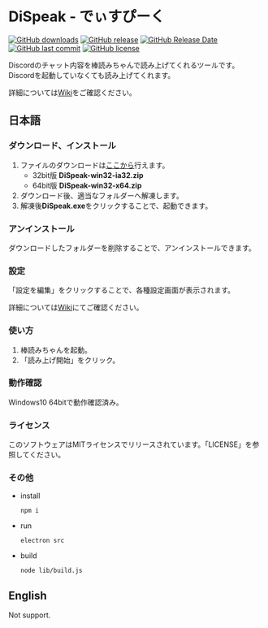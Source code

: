DiSpeak - でぃすぴーく
=====
[![GitHub downloads](https://img.shields.io/github/downloads/micelle/dc_DiSpeak/total.svg)](https://github.com/micelle/dc_DiSpeak/releases)
[![GitHub release](https://img.shields.io/github/release/micelle/dc_DiSpeak.svg)](https://github.com/micelle/dc_DiSpeak/releases/latest)
[![GitHub Release Date](https://img.shields.io/github/release-date/micelle/dc_DiSpeak.svg)](https://github.com/micelle/dc_DiSpeak/releases/latest)
[![GitHub last commit](https://img.shields.io/github/last-commit/micelle/dc_DiSpeak.svg)](https://github.com/micelle/dc_DiSpeak/commits/)
[![GitHub license](https://img.shields.io/github/license/micelle/dc_DiSpeak.svg)](https://github.com/micelle/dc_DiSpeak/blob/master/LICENSE)

Discordのチャット内容を棒読みちゃんで読み上げてくれるツールです。
Discordを起動していなくても読み上げてくれます。

詳細については[Wiki](https://github.com/micelle/dc_DiSpeak/wiki)をご確認ください。

## 日本語

### ダウンロード、インストール
1. ファイルのダウンロードは[ここから](https://github.com/micelle/dc_DiSpeak/releases)行えます。
    * 32bit版 **DiSpeak-win32-ia32.zip**
    * 64bit版 **DiSpeak-win32-x64.zip**
1. ダウンロード後、適当なフォルダーへ解凍します。
1. 解凍後**DiSpeak.exe**をクリックすることで、起動できます。

### アンインストール
ダウンロードしたフォルダーを削除することで、アンインストールできます。

### 設定
「設定を編集」をクリックすることで、各種設定画面が表示されます。

詳細については[Wiki](https://github.com/micelle/dc_DiSpeak/wiki)にてご確認ください。

### 使い方
1. 棒読みちゃんを起動。
1. 「読み上げ開始」をクリック。

### 動作確認
Windows10 64bitで動作確認済み。

### ライセンス
このソフトウェアはMITライセンスでリリースされています。「LICENSE」を参照してください。

### その他
* install
  ```
  npm i
  ```
* run
  ```
  electron src
  ```
* build
  ```
  node lib/build.js
  ```

## English
Not support.